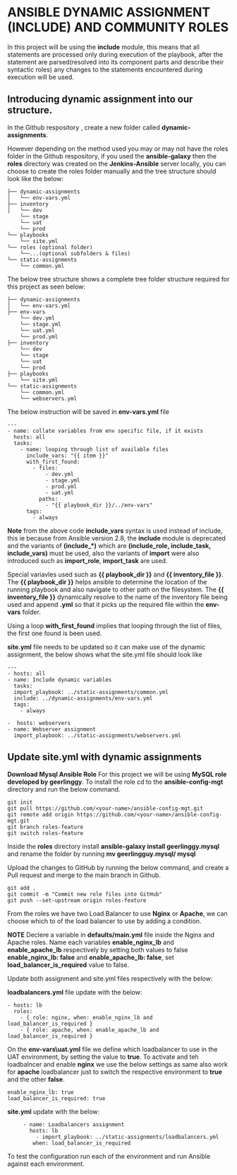 # ANSIBLE DYNAMIC ASSIGNMENT (INCLUDE) AND COMMUNITY ROLES
In this project will be using the **include** module, this means that all statements are processed only during execution of the playbook, after the statement are parsed(resolved into its component parts and describe their syntactic roles) any changes to the statements encountered during execution will be used.

## Introducing dynamic assignment into our structure.
In the Github respository , create a new folder called **dynamic-assignments**.

However depending on the method used you may or may not have the roles folder in the Github respository, if you used the **ansible-galaxy** then the **roles** directory was created on the **Jenkins-Ansible** server locally, you can choose to create the roles folder manually and the tree structure should look like the below:
```
├── dynamic-assignments
│   └── env-vars.yml
├── inventory
│   └── dev
    └── stage
    └── uat
    └── prod
└── playbooks
    └── site.yml
└── roles (optional folder)
    └──...(optional subfolders & files)
└── static-assignments
    └── common.yml
```

The below tree structure shows a complete tree folder structure required for this project as seen below:
```
├── dynamic-assignments
│   └── env-vars.yml
├── env-vars
    └── dev.yml
    └── stage.yml
    └── uat.yml
    └── prod.yml
├── inventory
    └── dev
    └── stage
    └── uat
    └── prod
├── playbooks
    └── site.yml
└── static-assignments
    └── common.yml
    └── webservers.yml
```

The below instruction will be saved in **env-vars.yml** file
```
---
- name: collate variables from env specific file, if it exists
  hosts: all
  tasks:
    - name: looping through list of available files
      include_vars: "{{ item }}"
      with_first_found:
        - files:
            - dev.yml
            - stage.yml
            - prod.yml
            - uat.yml
          paths:
            - "{{ playbook_dir }}/../env-vars"
      tags:
        - always
```

**Note** from the above code **include_vars** syntax is used instead of include, this ie because from Ansible version 2.8, the **include** module is deprecated and the variants of **(include_*)** which are **(include_role, include_task, include_vars)** must be used, also the variants of **import** were also introduced such as **import_role**, **import_task** are used.

Special variavles used such as **{{ playbook_dir }}** and **{{ inventory_file }}**. The **{{ playbook_dir }}** helps ansible to determine the location of the running playbook and also navigate to other path on the filesystem. The **{{ inventory_file }}** dynamically resolve to the name of the inventory file being used and append **.yml** so that it picks up the required file within the **env-vars** folder.

Using a loop **with_first_found** implies that looping through the list of files, the first one found is been used.

**site.yml** file needs to be updated so it can make use of the dynamic assignment, the below shows what the site.yml file should look like
```
---
- hosts: all
- name: Include dynamic variables 
  tasks:
  import_playbook: ../static-assignments/common.yml 
  include: ../dynamic-assignments/env-vars.yml
  tags:
    - always

-  hosts: webservers
- name: Webserver assignment
  import_playbook: ../static-assignments/webservers.yml
```
## Update site.yml with dynamic assignments
**Download Mysql Ansible Role**
For this project we will be using **MySQL role developed by geerlinggy**. To install the role cd to the **ansible-config-mgt** directory and run the below command.
```
git init
git pull https://github.com/<your-name>/ansible-config-mgt.git
git remote add origin https://github.com/<your-name>/ansible-config-mgt.git
git branch roles-feature
git switch roles-feature
```

Inside the **roles** directory install **ansible-galaxy install geerlinggy.mysql** and rename the folder by running **mv geerlingguy.mysql/ mysql**

Upload the changes to GitHub by running the below command, and create a Pull request and merge to the main branch in Github.
```
git add .
git commit -m "Commit new role files into GitHub"
git push --set-upstream origin roles-feature
```

From the roles we have two Load Balancer to use **Nginx** or **Apache**, we can choose which to of the load balancer to use by adding a condition.

**NOTE** Declere a variable in **defaults/main.yml** file inside the Nginx and Apache roles. Name each variables **enable_nginx_lb** and **enable_apache_lb** respectively by setting both values to false **enable_nginx_lb: false** and **enable_apache_lb: false**, set **load_balancer_is_required** value to false.

Update both assignment and site.yml files respectively with the below:

**loadbalancers.yml** file update with the below:
```
- hosts: lb
  roles:
    - { role: nginx, when: enable_nginx_lb and load_balancer_is_required }
    - { role: apache, when: enable_apache_lb and load_balancer_is_required }
```

On the **env-vars\uat.yml** file we define which loadbalancer to use in the UAT environment, by setting the value to **true**. To activate and teh loadbalncer and enable **nginx** we use the below settings as same also work for **apache** loadbalancer just to switch the respective environment to **true** and the other **false**.
```
enable_nginx_lb: true
load_balancer_is_required: true
```


**site.yml** update with the below:
```
     - name: Loadbalancers assignment
       hosts: lb
         - import_playbook: ../static-assignments/loadbalancers.yml
        when: load_balancer_is_required 
```

To test the configuration run each of the environment and run Ansible against each environment.